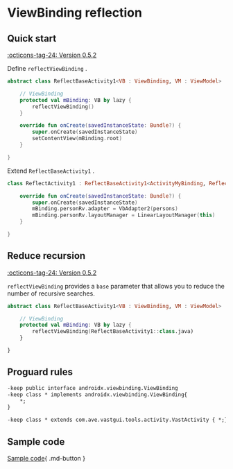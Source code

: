 # ViewBinding reflection

## Quick start

[:octicons-tag-24: Version 0.5.2](https://ave.entropy2020.cn/version/tools/#052)

Define `reflectViewBinding` .

```kotlin
abstract class ReflectBaseActivity1<VB : ViewBinding, VM : ViewModel> : AppCompatActivity() {

    // ViewBinding
    protected val mBinding: VB by lazy {
        reflectViewBinding()
    }

    override fun onCreate(savedInstanceState: Bundle?) {
        super.onCreate(savedInstanceState)
        setContentView(mBinding.root)
    }

}
```

Extend `ReflectBaseActivity1` .

```kotlin
class ReflectActivity1 : ReflectBaseActivity1<ActivityMyBinding, ReflectViewModel1>() {

    override fun onCreate(savedInstanceState: Bundle?) {
        super.onCreate(savedInstanceState)
        mBinding.personRv.adapter = VbAdapter2(persons)
        mBinding.personRv.layoutManager = LinearLayoutManager(this)
    }

}
```

## Reduce recursion

[:octicons-tag-24: Version 0.5.2](https://ave.entropy2020.cn/version/tools/#052)

`reflectViewBinding` provides a `base` parameter that allows you to reduce the number of recursive searches.

```kotlin
abstract class ReflectBaseActivity1<VB : ViewBinding, VM : ViewModel> : AppCompatActivity() {

    // ViewBinding
    protected val mBinding: VB by lazy {
        reflectViewBinding(ReflectBaseActivity1::class.java)
    }

}
```

## Proguard rules

```xml
-keep public interface androidx.viewbinding.ViewBinding
-keep class * implements androidx.viewbinding.ViewBinding{
    *;
}

-keep class * extends com.ave.vastgui.tools.activity.VastActivity { *;}
```

## Sample code

[Sample code](https://github.com/SakurajimaMaii/Android-Vast-Extension/blob/develop/app/src/main/kotlin/com/ave/vastgui/app/activity/reflection/ReflectActivity.kt){ .md-button }
